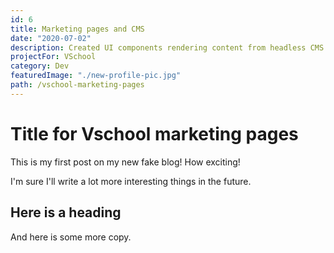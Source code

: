 ```yaml
---
id: 6
title: Marketing pages and CMS
date: "2020-07-02"
description: Created UI components rendering content from headless CMS.
projectFor: VSchool
category: Dev
featuredImage: "./new-profile-pic.jpg"
path: /vschool-marketing-pages
---
```


# Title for Vschool marketing pages

This is my first post on my new fake blog! How exciting!

I'm sure I'll write a lot more interesting things in the future.

## Here is a heading

And here is some more copy.
